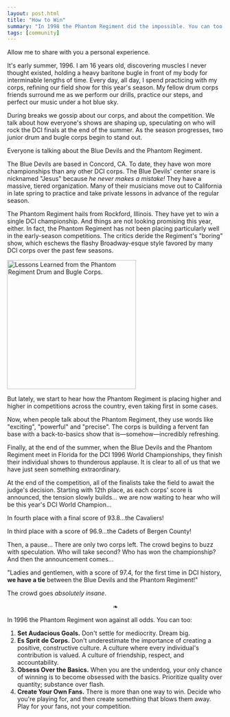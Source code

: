```yaml
---
layout: post.html
title: "How to Win"
summary: "In 1998 the Phantom Regiment did the impossible. You can too."
tags: [community]
---
```


Allow me to share with you a personal experience.

It's early summer, 1996. I am 16 years old, discovering muscles I never thought existed, holding a heavy baritone bugle in front of my body for interminable lengths of time. Every day, all day, I spend practicing with my corps, refining our field show for this year's season. My fellow drum corps friends surround me as we perform our drills, practice our steps, and perfect our music under a hot blue sky.

During breaks we gossip about our corps, and about the competition. We talk about how everyone's shows are shaping up, speculating on who will rock the DCI finals at the end of the summer. As the season progresses, two junior drum and bugle corps begin to stand out.

Everyone is talking about the Blue Devils and the Phantom Regiment.

The Blue Devils are based in Concord, CA. To date, they have won more championships than any other DCI corps. The Blue Devils' center snare is nicknamed "Jesus" because *he never makes a mistake!* They have a massive, tiered organization. Many of their musicians move out to California in late spring to practice and take private lessons in advance of the regular season.

The Phantom Regiment hails from Rockford, Illinois. They have yet to win a single DCI championship. And things are not looking promising this year, either. In fact, the Phantom Regiment has not been placing particularly well in the early-season competitions. The critics deride the Regiment's "boring" show, which eschews the flashy Broadway-esque style favored by many DCI corps over the past few seasons.

<img class="right" src="/assets/images/phantom-regiment-win.png" width="300px" alt="Lessons Learned from the Phantom Regiment Drum and Bugle Corps." />

But lately, we start to hear how the Phantom Regiment is placing higher and higher in competitions across the country, even taking first in some cases.

Now, when people talk about the Phantom Regiment, they use words like "exciting", "powerful" and "precise". The corps is building a fervent fan base with a back-to-basics show that is&mdash;somehow&mdash;incredibly refreshing.

Finally, at the end of the summer, when the Blue Devils and the Phantom Regiment meet in Florida for the DCI 1996 World Championships, they finish their individual shows to thunderous applause. It is clear to all of us that we have just seen something extraordinary.

At the end of the competition, all of the finalists take the field to await the judge's decision. Starting with 12th place, as each corps' score is announced, the tension slowly builds... we are now waiting to hear who will be this year's DCI World Champion...

In fourth place with a final score of 93.8...the Cavaliers!

In third place with a score of 96.9...the Cadets of Bergen County!

Then, a pause... There are only two corps left. The crowd begins to buzz with speculation. Who will take second? Who has won the championship? And then the announcement comes...

"Ladies and gentlemen, with a score of 97.4, for the first time in DCI history, **we have a tie** between the Blue Devils and the Phantom Regiment!"

The crowd goes *absolutely insane*.

<div style="text-align:center">❧</div>

In 1996 the Phantom Regiment won against all odds. You can too:

1. **Set Audacious Goals.** Don't settle for mediocrity. Dream big.
1. **Es Sprit de Corps.** Don't underestimate the importance of creating a positive, constructive culture. A culture where every individual's contribution is valued. A culture of friendship, respect, and accountability.
1. **Obsess Over the Basics.** When you are the underdog, your only chance of winning is to become obsessed with the basics. Prioritize quality over quantity; substance over flash.
1. **Create Your Own Fans.** There is more than one way to win. Decide who you're playing for, and then create something that blows them away. Play for your fans, not your competition.
